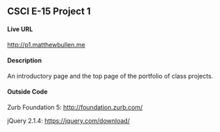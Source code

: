 ## CSCI E-15 Project 1

#### Live URL

http://p1.matthewbullen.me

#### Description

An introductory page and the top page of the portfolio of class projects.

#### Outside Code

Zurb Foundation 5: http://foundation.zurb.com/

jQuery 2.1.4: https://jquery.com/download/
